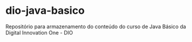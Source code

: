 # dio-java-basico
Repositório para armazenamento do conteúdo do curso de Java Básico da Digital Innovation One - DIO
